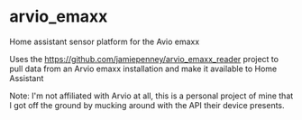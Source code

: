 # arvio_emaxx
Home assistant sensor platform for the Avio emaxx

Uses the https://github.com/jamiepenney/arvio_emaxx_reader project to pull data from an Arvio emaxx installation and make it available to Home Assistant

Note: I'm not affiliated with Arvio at all, this is a personal project of mine that I got off the ground by mucking around with the API their device presents.
